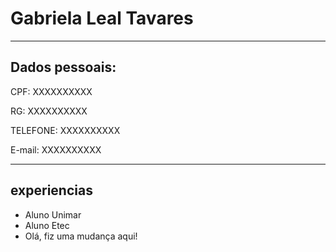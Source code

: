 # Gabriela Leal Tavares

---

## Dados pessoais:


CPF: XXXXXXXXXX

RG:  XXXXXXXXXX

TELEFONE: XXXXXXXXXX

E-mail:   XXXXXXXXXX

---


## experiencias

- Aluno Unimar 
- Aluno Etec
- Olá, fiz uma mudança aqui!